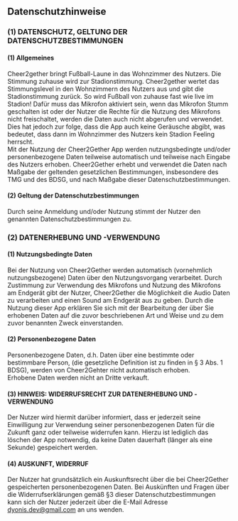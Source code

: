 ## Datenschutzhinweise
### (1) DATENSCHUTZ, GELTUNG DER DATENSCHUTZBESTIMMUNGEN  
#### (1) Allgemeines  
Cheer2gether bringt Fußball-Laune in das Wohnzimmer des Nutzers. Die Stimmung zuhause wird zur Stadionstimmung. Cheer2gether wertet das Stimmungslevel in den Wohnzimmern des Nutzers aus und gibt die Stadionstimmung zurück. So wird Fußball von zuhause fast wie live im Stadion! Dafür muss das Mikrofon aktiviert sein, wenn das Mikrofon Stumm geschalten ist oder der Nutzer die Rechte für die Nutzung des Mikrofons nicht freischaltet,  werden die Daten auch nicht abgerufen und verwendet. Dies hat jedoch zur folge, dass die App auch keine Geräusche abgibt, was bedeutet, dass dann im Wohnzimmer des Nutzers kein Stadion Feeling herrscht.   
Mit der Nutzung der Cheer2Gether App  werden nutzungsbedingte und/oder personenbezogene Daten teilweise automatisch und teilweise nach Eingabe des Nutzers erhoben. Cheer2Gether erhebt und verwendet die Daten nach Maßgabe der geltenden gesetzlichen Bestimmungen, insbesondere des TMG und des BDSG, und nach Maßgabe dieser Datenschutzbestimmungen.
#### (2) Geltung der Datenschutzbestimmungen  
Durch seine Anmeldung und/oder Nutzung stimmt der Nutzer den genannten Datenschutzbestimmungen zu.   
 
### (2) DATENERHEBUNG UND -VERWENDUNG  
#### (1) Nutzungsbedingte Daten  
Bei der Nutzung von  Cheer2Gether werden automatisch (vornehmlich nutzungsbezogene) Daten über den Nutzungsvorgang verarbeitet. Durch Zustimmung zur Verwendung des Mikrofons und Nutzung des Mikrofons am Endgerät gibt der Nutzer, Cheer2Gether die Möglichkeit die Audio Daten zu verarbeiten und einen Sound am Endgerät aus zu geben.
Durch die Nutzung dieser App erklären Sie sich mit der Bearbeitung der über Sie erhobenen Daten auf die  zuvor beschriebenen Art und Weise und zu dem zuvor benannten Zweck einverstanden.
#### (2) Personenbezogene Daten
Personenbezogene Daten, d.h. Daten über eine bestimmte oder bestimmbare Person, (die gesetzliche Definition ist zu finden in § 3 Abs. 1 BDSG), werden von Cheer2Gehter nicht automatisch erhoben.  
Erhobene Daten werden nicht an Dritte verkauft.
#### (3) HINWEIS: WIDERRUFSRECHT ZUR DATENERHEBUNG UND -VERWENDUNG  
Der Nutzer wird hiermit darüber informiert, dass er jederzeit seine Einwilligung zur Verwendung seiner personenbezogenen Daten für die Zukunft ganz oder teilweise widerrufen kann. Hierzu ist lediglich das löschen der App notwendig, da keine Daten dauerhaft (länger als eine Sekunde) gespeichert werden. 
#### (4) AUSKUNFT, WIDERRUF  
Der Nutzer hat grundsätzlich ein Auskunftsrecht über die bei Cheer2Gether gespeicherten personenbezogenen Daten. Bei Auskünften und Fragen über die Widerrufserklärungen gemäß §3 dieser Datenschutzbestimmungen kann sich der Nutzer jederzeit über die E-Mail Adresse dyonis.dev@gmail.com an uns wenden.
